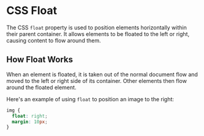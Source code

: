 
# CSS Float

The CSS `float` property is used to position elements horizontally within their parent container. It allows elements to be floated to the left or right, causing content to flow around them.

## How Float Works

When an element is floated, it is taken out of the normal document flow and moved to the left or right side of its container. Other elements then flow around the floated element.

Here's an example of using `float` to position an image to the right:

```css
img {
  float: right;
  margin: 10px;
}
